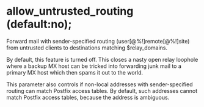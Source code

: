 # allow_untrusted_routing (default:no); 


Forward mail with sender-specified routing (user[@%!]remote[@%!]site)
from untrusted clients to destinations matching $relay_domains.



By default, this feature is turned off.  This closes a nasty open
relay loophole where a backup MX host can be tricked into forwarding
junk mail to a primary MX host which then spams it out to the world.



This parameter also controls if non-local addresses with sender-specified
routing can match Postfix access tables. By default, such addresses
cannot match Postfix access tables, because the address is ambiguous.



